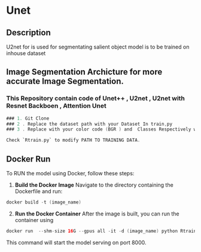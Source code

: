 # Unet 

## Description 
U2net for is used for segmentating salient object 
model is to be trained on inhouse dataset 

## Image Segmentation Archicture for more accurate Image Segmentation.
### This Repository contain code of Unet++ , U2net , U2net with Resnet Backboen , Attention Unet 
```swift 
### 1. Git Clone 
### 2 . Replace the dataset path with your Dataset In train,py
### 3 . Replace with your color code (BGR ) and  Classes Respectively with your RGB Mask.

Check `Rtrain.py` to modify PATH TO TRAINING DATA.

```


## Docker Run
To RUN the model using Docker, follow these steps:

1. **Build the Docker Image**
   Navigate to the directory containing the Dockerfile and run: 

```swift 
docker build -t (image_name) 
```

2. **Run the Docker Container**
After the image is built, you can run the container using 
```swift 
docker run  --shm-size 16G --gpus all -it -d (image_name) python Rtrain.py
```
This command will start the model serving on port 8000.
